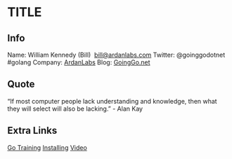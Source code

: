 # TITLE

## Info
Name:     William Kennedy (Bill)  bill@ardanlabs.com
Twitter:  @goinggodotnet #golang
Company:  [ArdanLabs](https://www.ardanlabs.com)
Blog:     [GoingGo.net](https://goinggo.net)


## Quote
“If most computer people lack understanding and knowledge, then what they will select will also be lacking.” - Alan Kay


## Extra Links
[Go Training](http://github.com/ardanlabs/gotraining)
[Installing](https://www.goinggo.net/2016/05/installing-go-and-your-workspace.html)
[Video](http://www.informit.com/store/ultimate-go-programming-livelessons-9780134757483)
